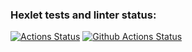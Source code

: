 ### Hexlet tests and linter status:
[![Actions Status](https://github.com/lt3-me/python-project-83/actions/workflows/hexlet-check.yml/badge.svg)](https://github.com/lt3-me/python-project-83/actions)
[![Github Actions Status](https://github.com/lt3-me/python-project-83/workflows/Python%20CI/badge.svg)](https://github.com/lt3-me/python-project-83/actions)